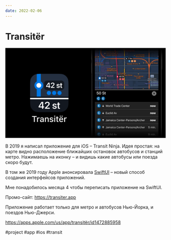 ```yaml
---
date: 2022-02-06
---
```


# Transitër

![Transitër promo](transiter.png)

В 2019 я написал приложение для iOS – Transit Ninja.
Идея простая: на карте видно расположение ближайших остановок автобусов и станций метро.
Нажимаешь на иконку – и видишь какие автобусы или поезда скоро будут.

В том же 2019 году Apple анонсировала [SwiftUI](https://developer.apple.com/xcode/swiftui/)
– новый способ создания интерфейсов приложений.

Мне понадобилось месяца 4 чтобы переписать приложение на SwiftUI.

Промо-сайт: https://transiter.app

Приложение работает только для метро и автобусов Нью-Йорка, и поездов Нью-Джерси.

https://apps.apple.com/us/app/transitër/id1472885958

#project #app #ios #transit
